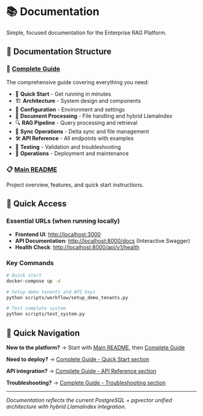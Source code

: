 # 📚 Documentation

Simple, focused documentation for the Enterprise RAG Platform.

## 📖 Documentation Structure

### **📖 [Complete Guide](GUIDE.md)**
The comprehensive guide covering everything you need:
- 🚀 **Quick Start** - Get running in minutes
- 🏗️ **Architecture** - System design and components
- 🔧 **Configuration** - Environment and settings
- 📄 **Document Processing** - File handling and hybrid LlamaIndex
- 🔍 **RAG Pipeline** - Query processing and retrieval
- 🔄 **Sync Operations** - Delta sync and file management
- 🛠️ **API Reference** - All endpoints with examples
- 🧪 **Testing** - Validation and troubleshooting
- 🚨 **Operations** - Deployment and maintenance

### **📋 [Main README](../README.md)**
Project overview, features, and quick start instructions.

## 🔗 Quick Access

### Essential URLs (when running locally)
- **Frontend UI**: [http://localhost:3000](http://localhost:3000)
- **API Documentation**: [http://localhost:8000/docs](http://localhost:8000/docs) (Interactive Swagger)
- **Health Check**: [http://localhost:8000/api/v1/health](http://localhost:8000/api/v1/health)

### Key Commands
```bash
# Quick start
docker-compose up -d

# Setup demo tenants and API keys
python scripts/workflow/setup_demo_tenants.py

# Test complete system
python scripts/test_system.py
```

## 🎯 Quick Navigation

**New to the platform?** → Start with [Main README](../README.md), then [Complete Guide](GUIDE.md)

**Need to deploy?** → [Complete Guide - Quick Start section](GUIDE.md#-quick-start)

**API integration?** → [Complete Guide - API Reference section](GUIDE.md#️-api-reference)

**Troubleshooting?** → [Complete Guide - Troubleshooting section](GUIDE.md#-troubleshooting)

---

*Documentation reflects the current PostgreSQL + pgvector unified architecture with hybrid LlamaIndex integration.*